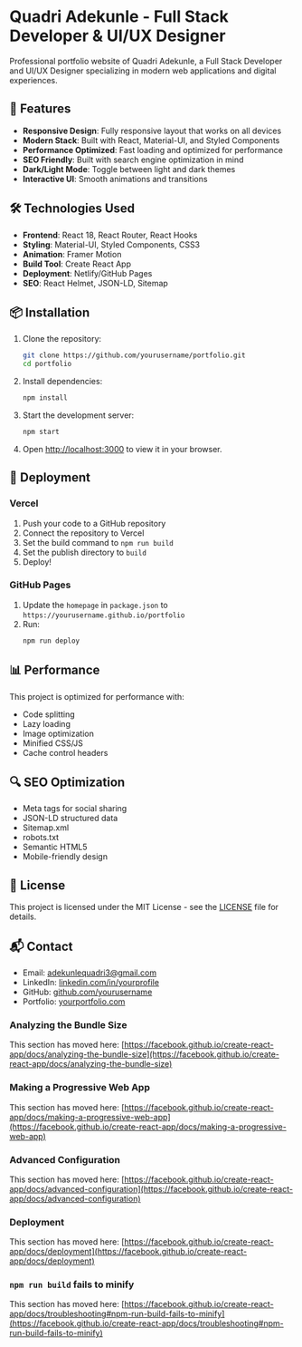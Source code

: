# Quadri Adekunle - Full Stack Developer & UI/UX Designer


Professional portfolio website of Quadri Adekunle, a Full Stack Developer and UI/UX Designer specializing in modern web applications and digital experiences.

## 🚀 Features

- **Responsive Design**: Fully responsive layout that works on all devices
- **Modern Stack**: Built with React, Material-UI, and Styled Components
- **Performance Optimized**: Fast loading and optimized for performance
- **SEO Friendly**: Built with search engine optimization in mind
- **Dark/Light Mode**: Toggle between light and dark themes
- **Interactive UI**: Smooth animations and transitions

## 🛠️ Technologies Used

- **Frontend**: React 18, React Router, React Hooks
- **Styling**: Material-UI, Styled Components, CSS3
- **Animation**: Framer Motion
- **Build Tool**: Create React App
- **Deployment**: Netlify/GitHub Pages
- **SEO**: React Helmet, JSON-LD, Sitemap

## 📦 Installation

1. Clone the repository:
   ```bash
   git clone https://github.com/yourusername/portfolio.git
   cd portfolio
   ```

2. Install dependencies:
   ```bash
   npm install
   ```

3. Start the development server:
   ```bash
   npm start
   ```

4. Open [http://localhost:3000](http://localhost:3000) to view it in your browser.

## 🚀 Deployment

### Vercel
1. Push your code to a GitHub repository
2. Connect the repository to Vercel
3. Set the build command to `npm run build`
4. Set the publish directory to `build`
5. Deploy!

### GitHub Pages
1. Update the `homepage` in `package.json` to `https://yourusername.github.io/portfolio`
2. Run:
   ```bash
   npm run deploy
   ```

## 📊 Performance

This project is optimized for performance with:
- Code splitting
- Lazy loading
- Image optimization
- Minified CSS/JS
- Cache control headers

## 🔍 SEO Optimization

- Meta tags for social sharing
- JSON-LD structured data
- Sitemap.xml
- robots.txt
- Semantic HTML5
- Mobile-friendly design

## 📝 License

This project is licensed under the MIT License - see the [LICENSE](LICENSE) file for details.

## 📬 Contact

- Email: adekunlequadri3@gmail.com
- LinkedIn: [linkedin.com/in/yourprofile](https://linkedin.com/in/yourprofile)
- GitHub: [github.com/yourusername](https://github.com/yourusername)
- Portfolio: [yourportfolio.com](https://yourportfolio.com)

### Analyzing the Bundle Size

This section has moved here: [https://facebook.github.io/create-react-app/docs/analyzing-the-bundle-size](https://facebook.github.io/create-react-app/docs/analyzing-the-bundle-size)

### Making a Progressive Web App

This section has moved here: [https://facebook.github.io/create-react-app/docs/making-a-progressive-web-app](https://facebook.github.io/create-react-app/docs/making-a-progressive-web-app)

### Advanced Configuration

This section has moved here: [https://facebook.github.io/create-react-app/docs/advanced-configuration](https://facebook.github.io/create-react-app/docs/advanced-configuration)

### Deployment

This section has moved here: [https://facebook.github.io/create-react-app/docs/deployment](https://facebook.github.io/create-react-app/docs/deployment)

### `npm run build` fails to minify

This section has moved here: [https://facebook.github.io/create-react-app/docs/troubleshooting#npm-run-build-fails-to-minify](https://facebook.github.io/create-react-app/docs/troubleshooting#npm-run-build-fails-to-minify)
